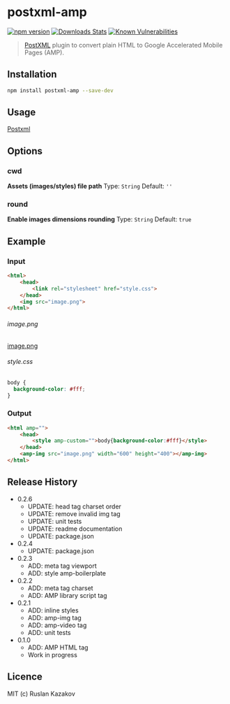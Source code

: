 # postxml-amp
[![npm version][npm-image]][npm-url]
[![Downloads Stats][npm-downloads]][npm-url]
[![Known Vulnerabilities](https://snyk.io/test/github/rkazakov/postxml-amp/badge.svg)](https://snyk.io/test/github/rkazakov/postxml-amp)

> [PostXML] plugin to convert plain HTML to Google Accelerated Mobile Pages (AMP).

## Installation
```sh
npm install postxml-amp --save-dev
```

## Usage
[Postxml]

## Options
### cwd
**Assets (images/styles) file path**
Type: `String`
Default: `''`

### round
**Enable images dimensions rounding**
Type: `String`
Default: `true`

## Example

### Input
```html
<html>
	<head>
		<link rel="stylesheet" href="style.css">
	</head>
	<img src="image.png">
</html>
```

###### image.png
[image.png](/test/image.png)

###### style.css
```css
body {
  background-color: #fff;
}
```

### Output
```html
<html amp="">
	<head>
		<style amp-custom="">body{background-color:#fff}</style>
	</head>
	<amp-img src="image.png" width="600" height="400"></amp-img>
</html>
```

## Release History

* 0.2.6
	* UPDATE: head tag charset order
	* UPDATE: remove invalid img tag
	* UPDATE: unit tests
	* UPDATE: readme documentation
	* UPDATE: package.json
* 0.2.4
	* UPDATE: package.json
* 0.2.3
	* ADD: meta tag viewport
	* ADD: style amp-boilerplate
* 0.2.2
  * ADD: meta tag charset
  * ADD: AMP library script tag
* 0.2.1
  * ADD: inline styles
  * ADD: amp-img tag
  * ADD: amp-video tag
  * ADD: unit tests
* 0.1.0
  * ADD: AMP HTML tag
  * Work in progress

## Licence
MIT (c) Ruslan Kazakov

[PostXML]: https://github.com/postxml/postxml
[npm-url]: https://www.npmjs.org/package/postxml-amp
[npm-image]: https://img.shields.io/npm/v/postxml-amp.svg?style=flat-square
[npm-downloads]: https://img.shields.io/npm/dm/postxml-amp.svg?style=flat-square
